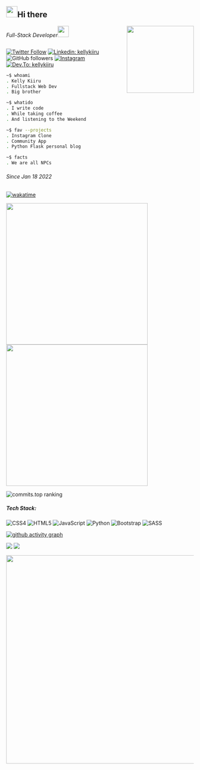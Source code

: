 <h2><img src="https://emojis.slackmojis.com/emojis/images/1531849430/4246/blob-sunglasses.gif?1531849430" width="30"/>Hi there</h2>
<img align='right' src="https://media.giphy.com/media/M9gbBd9nbDrOTu1Mqx/giphy.gif" width="180">
<p><em>Full-Stack Developer<img src="https://media.giphy.com/media/WUlplcMpOCEmTGBtBW/giphy.gif" width="30"> 
</em></p>
<p align="left"> <img src="https://komarev.com/ghpvc/?username=kellykiiru&label=Profile%20views&color=2fa4e7&style=flat" alt="" /> </p>

[![Twitter Follow](https://img.shields.io/badge/twitter-%2300acee.svg?&style=for-the-badge&logo=twitter&logoColor=white)](https://twitter.com/thatsmeryan)
[![Linkedin: kellykiiru](https://img.shields.io/badge/linkedin-%231E77B5.svg?&style=for-the-badge&logo=linkedin&logoColor=white )](https://www.linkedin.com/in/kelly-kiiru-15a852231/)
![GitHub followers](https://img.shields.io/github/followers/kellykiiru?label=Follow&style=social)
[![Instagram](https://img.shields.io/badge/instagram-%23000000.svg?&style=for-the-badge&logo=instagram&logoColor=white)](https://instagram.com/kiiru___/)
[![Dev.To: kellykiiru](https://img.shields.io/badge/dev.to-%2308090A.svg?&style=for-the-badge&logo=dev.to&logoColor=white)](https://dev.to/kellykiiru)




```sh
~$ whoami
. Kelly Kiiru
. Fullstack Web Dev
. Big brother

~$ whatido
. I write code 
. While taking coffee
. And listening to the Weekend

~$ fav --projects
. Instagram Clone
. Community App
. Python Flask personal blog

~$ facts
. We are all NPCs

```

###### Since Jan 18 2022
[![wakatime](https://wakatime.com/badge/user/5a50e193-2e98-47bd-9b67-0952bed984cf.svg)](https://wakatime.com/@5a50e193-2e98-47bd-9b67-0952bed984cf)


<div display="inline-flex" width="80%" justify-content="space-between">
   
<img width="380px" margin="50px" src="https://github-readme-stats.vercel.app/api?username=kellykiiru&show_icons=true&hide_border=true&theme=tokyonight&count_private=true"/>

<img width="380px" src="https://github-readme-streak-stats.herokuapp.com/?user=kellykiiru&show_icons=true&count_private=true&include_all_commits=true&hide_border=true&locale=en&layout=compact&theme=tokyonight"/>
</div>

![commits.top ranking](https://iot.fbiego.com/api/v1/commits?user=kellykiiru&country=kenya&text_color=2fa4e7&bg_color=00030a&border_color=000000)


##### Tech Stack:
![CSS4](https://img.shields.io/badge/css3-%231572B6.svg?style=flat&logo=css3&logoColor=white) 
![HTML5](https://img.shields.io/badge/html5-%23E34F26.svg?style=flat&logo=html5&logoColor=white) 
![JavaScript](https://img.shields.io/badge/javascript-%23323330.svg?style=flat&logo=javascript&logoColor=%23F7DF1E) 
![Python](https://img.shields.io/badge/python-3670A0?style=flat&logo=python&logoColor=ffdd54)
![Bootstrap](https://img.shields.io/badge/bootstrap-%23563D7C.svg?style=flat&logo=bootstrap&logoColor=white) 
![SASS](https://img.shields.io/badge/SASS-hotpink.svg?style=flat&logo=SASS&logoColor=white) 


[![github activity graph](https://github-readme-activity-graph.cyclic.app/graph?username=kellykiiru&theme=github&bg_color=000000&hide_border=true&line=2fa4e6&color=2fa4e7&include_all_commits=true)](https://github.com/asrianmuchui/github-readme-activity-graph)

![](https://raw.githubusercontent.com/kellykiiru/github-statistics/master/generated/overview.svg#gh-dark-mode-only)
![](https://raw.githubusercontent.com/kellykiiru/github-statistics/master/generated/languages.svg#gh-dark-mode-only)

<img width="560px" src="https://wakatime.com/share/@KellyKiiru/6d3e5957-0a87-4bcb-9f65-4e159cffca22.svg" />


